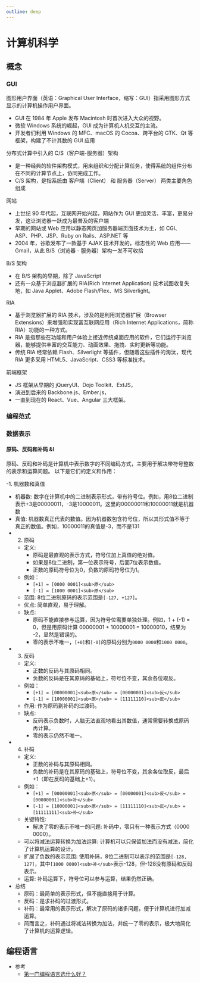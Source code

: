 ```yaml
---
outline: deep
---
```

# 计算机科学
## 概念
### GUI
图形用户界面（英语：Graphical User Interface，缩写：GUI）指采用图形方式显示的计算机操作用户界面。
- GUI 在 1984 年 Apple 发布 Macintosh 时首次进入大众的视野。
- 微软 Windows 系统的崛起，GUI 成为计算机人机交互的主流。
- 开发者们利用 Windows 的 MFC、macOS 的 Cocoa、跨平台的 GTK、Qt 等框架，构建了不计其数的 GUI 应用

分布式计算中引入的 C/S（客户端-服务器）架构
- 是一种经典的软件架构模式，用来组织和分配计算任务，使得系统的组件分布在不同的计算节点上，协同完成工作。
- C/S 架构，是指系统由 客户端（Client） 和 服务器（Server） 两类主要角色组成

网站
- 上世纪 90 年代起，互联网开始兴起，网站作为 GUI 更加灵活、丰富，更易分发，这让浏览器一跃成为最普及的客户端
- 早期的网站或 Web 应用以静态网页加服务器端页面技术为主，如 CGI、ASP、PHP、JSP、Ruby on Rails、ASP.NET 等
- 2004 年，谷歌发布了一款基于 AJAX 技术开发的，标志性的 Web 应用——Gmail，从此 B/S（浏览器 - 服务器）架构一发不可收拾

B/S 架构
- 在 B/S 架构的早期，除了 JavaScript
- 还有一众基于浏览器扩展的 RIA(Rich Internet Application) 技术试图收复失地，如 Java Applet、Adobe Flash/Flex、MS Silverlight。

RIA
- 基于浏览器扩展的 RIA 技术，涉及的是利用浏览器扩展（Browser Extensions）来增强和实现富互联网应用（Rich Internet Applications，简称 RIA）功能的一种方式。
- RIA 是指那些在功能和用户体验上接近传统桌面应用的软件，它们运行于浏览器，能够提供丰富的交互能力、动画效果、拖拽、实时更新等功能。
- 传统 RIA 经常依赖 Flash、Silverlight 等插件，但随着这些插件的淘汰，现代 RIA 更多采用 HTML5、JavaScript、CSS3 等标准技术。

前端框架
- JS 框架从早期的 jQueryUI、Dojo Toolkit、ExtJS，
- 演进到后来的 Backbone.js、Ember.js，
- 一直到现在的 React、Vue、Angular 三大框架。
### 编程范式
### 数据表示
#### 原码、反码和补码 &I
原码、反码和补码是计算机中表示数字的不同编码方式，主要用于解决带符号整数的表示和运算问题。
以下是它们的定义和作用：

-1. 机器数和真值
  - 机器数: 数字在计算机中的二进制表示形式，带有符号位。例如，用8位二进制表示+3是00000011，-3是10000011。这里的00000011和10000011就是机器数
  - 真值: 机器数真正代表的数值。因为机器数包含符号位，所以其形式值不等于真正的数值。例如，10000011的真值是-3，而不是131
- 2. 原码
  - 定义:
    - 原码是最直观的表示方式，符号位加上真值的绝对值。
    - 如果是8位二进制，第一位表示符号，后面7位表示数值。
    - 正数的原码符号位为0，负数的原码符号位为1。
  - 例如：
    - `[+1] = [0000 0001]<sub>原</sub>`
    - `[-1] = [1000 0001]<sub>原</sub>`
  - 范围: 8位二进制原码的表示范围是`[-127, +127]`。
  - 优点: 简单直观，易于理解。
  - 缺点:
    - 原码不能直接参与运算，因为符号位需要单独处理。例如，1 + (-1) = 0，但是用原码计算 00000001 + 10000001 = 10000010，结果为 -2，显然是错误的。
    - 零的表示不唯一，`[+0]`和`[-0]`的原码分别为`0000 0000`和`1000 0000`。
- 3. 反码
  - 定义:
    - 正数的反码与其原码相同。
    - 负数的反码是在其原码的基础上，符号位不变，其余各位取反。
  - 例如：
    - `[+1] = [00000001]<sub>原</sub> = [00000001]<sub>反</sub>`
    - `[-1] = [10000001]<sub>原</sub> = [11111110]<sub>反</sub>`
  - 作用: 作为原码到补码的过渡码。
  - 缺点:
    - 反码表示负数时，人脑无法直观地看出其数值，通常需要转换成原码再计算。
    - 零的表示仍然不唯一。
- 4. 补码
  - 定义:
    - 正数的补码与其原码相同。
    - 负数的补码是在其原码的基础上，符号位不变，其余各位取反，最后+1（即在反码的基础上+1）。
  - 例如：
    - `[+1] = [00000001]<sub>原</sub> = [00000001]<sub>反</sub> = [00000001]<sub>补</sub>`
    - `[-1] = [10000001]<sub>原</sub> = [11111110]<sub>反</sub> = [11111111]<sub>补</sub>`
  - 关键特性:
    - 解决了零的表示不唯一的问题: 补码中，零只有一种表示方式（0000 0000）。
  - 可以将减法运算转换为加法运算: 计算机可以只保留加法而没有减法，简化了计算机运算的设计。
  - 扩展了负数的表示范围: 使用补码，8位二进制可以表示的范围是`[-128, 127]`，其中`[1000 0000]<sub>补</sub>`表示-128，但-128没有原码和反码表示。
  - 运算: 补码运算下，符号位可以参与运算，结果仍然正确。
- 总结
  - 原码：最简单的表示形式，但不能直接用于计算。
  - 反码：是求补码的过渡形式。
  - 补码：最常用的表示形式，解决了原码的诸多问题，便于计算机进行加减运算。
  - 简而言之，补码通过将减法转换为加法，并统一了零的表示，极大地简化了计算机的运算逻辑。
## 编程语言
- 参考
  - [第一门编程语言选什么好？](https://www.jianshu.com/p/c2b85495cea6)
